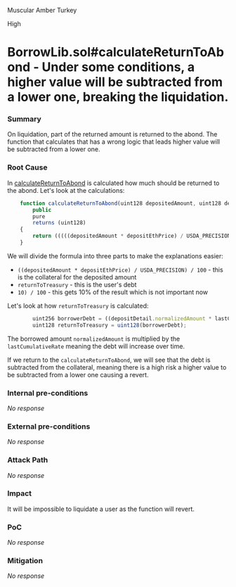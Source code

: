 Muscular Amber Turkey

High

# BorrowLib.sol#calculateReturnToAbond - Under some conditions, a higher value will be subtracted from a lower one, breaking the liquidation.

### Summary

On liquidation, part of the returned amount is returned to the abond. The function that calculates that has a wrong logic that leads  higher value will be subtracted from a lower one.

### Root Cause

In [calculateReturnToAbond](https://github.com/sherlock-audit/2024-11-autonomint/blob/0d324e04d4c0ca306e1ae4d4c65f0cb9d681751b/Blockchain/Blockchian/contracts/lib/BorrowLib.sol#L137-L144) is calculated how much should be returned to the abond.
Let's look at the calculations:
```js
    function calculateReturnToAbond(uint128 depositedAmount, uint128 depositEthPrice, uint128 returnToTreasury)
        public
        pure
        returns (uint128)
    {
        return (((((depositedAmount * depositEthPrice) / USDA_PRECISION) / 100) - returnToTreasury) * 10) / 100;
    }

```
We will divide the formula into three parts to make the explanations easier:
- `((depositedAmount * depositEthPrice) / USDA_PRECISION) / 100` -  this is the collateral for the deposited amount
- `returnToTreasury` - this is the user's debt 
- `10) / 100` - this gets 10% of the result which is not important now

Let's look at how `returnToTreasury` is calculated:
```js
        uint256 borrowerDebt = ((depositDetail.normalizedAmount * lastCumulativeRate) / BorrowLib.RATE_PRECISION);
        uint128 returnToTreasury = uint128(borrowerDebt);
```
The borrowed amount `normalizedAmount` is multiplied by the `lastCumulativeRate` meaning the debt will increase over time. 

If we return to the `calculateReturnToAbond`, we will see that the debt is subtracted from the collateral, meaning there is a high risk a higher value to be subtracted from a lower one causing a revert.


### Internal pre-conditions

_No response_

### External pre-conditions

_No response_

### Attack Path

_No response_

### Impact

It will be impossible to liquidate a user as the function will revert.

### PoC

_No response_

### Mitigation

_No response_